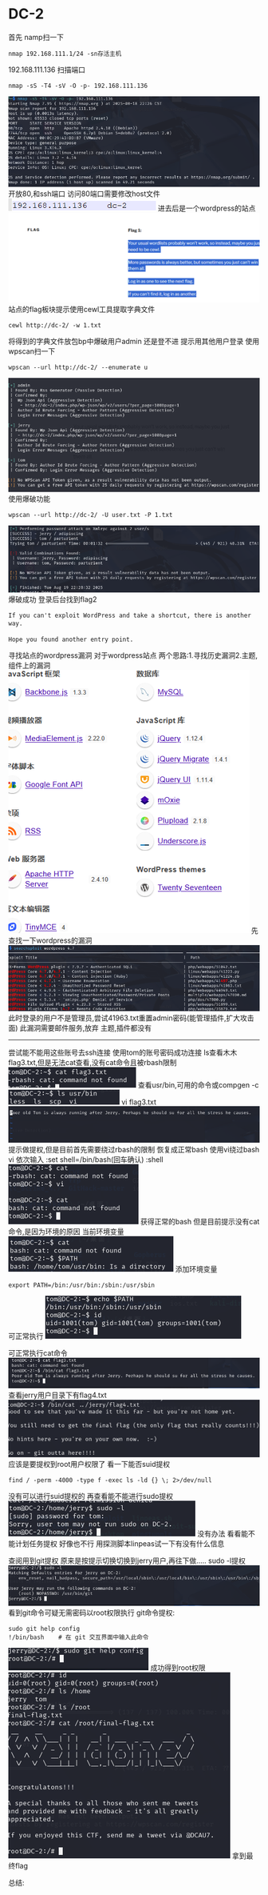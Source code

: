 # DC-2
首先 namp扫一下
```
nmap 192.168.111.1/24 -sn存活主机
```
192.168.111.136
扫描端口
```
nmap -sS -T4 -sV -O -p- 192.168.111.136
```
![](vx_images/463675067911233.png)
开放80,和ssh端口
访问80端口需要修改host文件
![](vx_images/289686339615766.png)
进去后是一个wordpress的站点
![](vx_images/306277516706116.png)
站点的flag板块提示使用cewl工具提取字典文件
```
cewl http://dc-2/ -w 1.txt
```
将得到的字典文件放包bp中爆破用户admin
还是登不进
提示用其他用户登录
使用wpscan扫一下
```
wpscan --url http://dc-2/ --enumerate u
```
![](vx_images/377328978286299.png)
使用爆破功能
```
wpscan --url http://dc-2/ -U user.txt -P 1.txt 
```
![](vx_images/572604008879020.png)
爆破成功
登录后台找到flag2
```
If you can't exploit WordPress and take a shortcut, there is another way.

Hope you found another entry point.
```
寻找站点的wordpress漏洞
对于wordpress站点
两个思路:1.寻找历史漏洞2.主题,组件上的漏洞
![](vx_images/35475168987703.png)
先查找一下wordpress的漏洞
![](vx_images/518457533044863.png)
此时登录的用户不是管理员,尝试41963.txt重置admin密码(能管理插件,扩大攻击面)
此漏洞需要邮件服务,放弃
主题,插件都没有

---

尝试能不能用这些账号去ssh连接
使用tom的账号密码成功连接
ls查看木木flag3.txt,但是无法cat查看,没有cat命令且被rbash限制
![](vx_images/440576968334445.png)
查看usr/bin,可用的命令或compgen -c
![](vx_images/56279218423149.png)
vi flag3.txt
![](vx_images/247089149130607.png)
提示做提权,但是目前首先需要绕过rbash的限制
恢复成正常bash
使用vi绕过bash
vi
依次输入
:set shell=/bin/bash(回车确认)
:shell
![](vx_images/88023694747221.png)
获得正常的bash
但是目前提示没有cat命令,是因为环境的原因
当前环境变量
![](vx_images/174672762250247.png)
添加环境变量
```
export PATH=/bin:/usr/bin:/sbin:/usr/sbin
```
可正常执行
![](vx_images/301955778088257.png)

可正常执行cat命令
![](vx_images/120912827610458.png)
查看jerry用户目录下有flag4.txt
![](vx_images/382593455797521.png)
应该是要提权到root用户权限了
看一下能否suid提权
```
find / -perm -4000 -type f -exec ls -ld {} \; 2>/dev/null
```
没有可以进行suid提权的
再查看能不能进行sudo提权
![](vx_images/226686031678647.png)
没有办法
看看能不能计划任务提权
好像也不行
用探测脚本linpeas试一下有没有什么信息

查阅用到git提权
原来是按提示切换切换到jerry用户,再往下做.....
sudo -l提权
![](vx_images/34196591680659.png)
看到git命令可疑无需密码以root权限执行
git命令提权:
```
sudo git help config
!/bin/bash    # 在 git 交互界面中输入此命令
```
![](vx_images/342724346239284.png)
成功得到root权限
![](vx_images/306002231712414.png)
拿到最终flag

总结:
```


```




